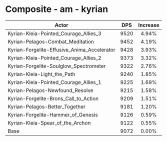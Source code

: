 # Composite - am - kyrian
| Actor | DPS | Increase |
|---|:---:|:---:|
|Kyrian-Kleia-Pointed_Courage_Allies_3|9520|4.94%|
|Kyrian-Pelagos-Combat_Meditation|9452|4.19%|
|Kyrian-Forgelite-Effusive_Anima_Accelerator|9428|3.93%|
|Kyrian-Kleia-Pointed_Courage_Allies_2|9373|3.32%|
|Kyrian-Forgelite-Soulglow_Spectrometer|9322|2.76%|
|Kyrian-Kleia-Light_the_Path|9240|1.85%|
|Kyrian-Kleia-Pointed_Courage_Allies_1|9225|1.69%|
|Kyrian-Pelagos-Newfound_Resolve|9215|1.58%|
|Kyrian-Forgelite-Brons_Call_to_Action|9209|1.51%|
|Kyrian-Pelagos-Better_Together|9181|1.20%|
|Kyrian-Forgelite-Hammer_of_Genesis|9126|0.59%|
|Kyrian-Kleia-Spear_of_the_Archon|9122|0.55%|
|Base|9072|0.00%|

